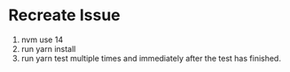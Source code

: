 # Recreate Issue

1. nvm use 14
2. run yarn install
3. run yarn test multiple times and immediately after the test has finished.

